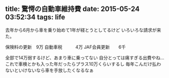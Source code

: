 title: 驚愕の自動車維持費
date: 2015-05-24 03:52:34
tags: life
---

去年から6月から車を乗り始めて1年が経とうとしてるけど
いろいろな請求が来た。

保険料の更新　9万
自動車税　　　4万
JAF会員更新　　6千

全部で14万弱するけど、あまり車に乗ってない
自分とっては痛すぎる出費やね...
これで車検とかも入った年だったらプラス10万くらいするし
毎年こんだけ払わないといけないなら車を手放したくなるなぁ
